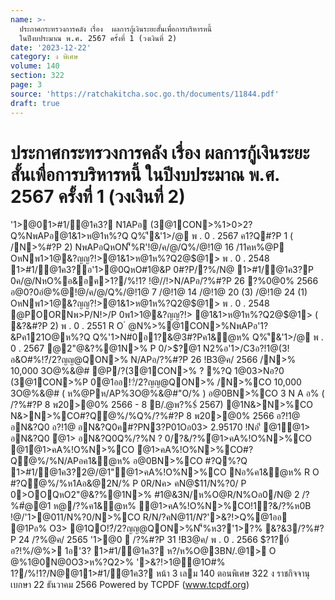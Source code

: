 ```yaml
---
name: >-
  ประกาศกระทรวงการคลัง เรื่อง  ผลการกู้เงินระยะสั้นเพื่อการบริหารหนี้
  ในปีงบประมาณ พ.ศ. 2567 ครั้งที่ 1 (วงเงินที่ 2)
date: '2023-12-22'
category: ง พิเศษ
volume: 140
section: 322
page: 3
source: 'https://ratchakitcha.soc.go.th/documents/11844.pdf'
draft: true
---
```


# ประกาศกระทรวงการคลัง เรื่อง  ผลการกู้เงินระยะสั้นเพื่อการบริหารหนี้ ในปีงบประมาณ พ.ศ. 2567 ครั้งที่ 1 (วงเงินที่ 2)

'1>@01>#1/@1ค3? N1APอ (3@1CON>%1>0>2?Q%NพAPอ@1&1>ห@1ห%?Q Q%'ี&'1>/@ พ . 0 . 2567 ค1?Q#?P 1 ( /N>%#?P 2) NพAPอQหON'็%R'!@/ค/@/Q%/@!1@ 16 /11คห%@P OหNพ1>1@&?ญญ?!>@1&1>ห@1ห%?Q2@$@1> พ . 0 . 2548 1>#1/@1ค3?อ'1>@0QหO#1@&P 0#?P/?%/N@ 1>#1/@1ค3?P 0ค/@/NหO%อ&อค>1?/%!1? !@//!>N/APอ/?%#?P 26 ?%0@0% 2566 อ@0?0อํ@%@!@/ค/@/Q%/@!1@ 7 /@!1@ 14 /@!1@ 20 (3) /@!1@ 24 (1) OหNพ1>1@&?ญญ?!>@1&1>ห@1ห%?Q2@$@1> พ . 0 . 2548 @POORNพ>P/N!>/P 0พ1>1@&?ญญ?!> @1&1>ห@1ห%?Q2@$@1> ( &?&#?P 2) พ . 0 . 2551 R O ํ @N%>%@1CON>%NพAPอ'1?&Pค121O@ห%?Q Q%'1>N#0อ1?&@3#?Pค1&ํ@ห% Q%'ี&'1>/@ พ . 0 . 2567 @2"@&?%@1N>% P 0/>$?@1 N2%อ'1>/C3อ?!1@(3!อ&O#%!?๋/2?ญญ@QON>% N/APอ/?%#?P 26 !B3@ค/ 2566 /N>% 10,000 3O@%&@# @P/?(3@1CON>% ? %?Q 1@03>Nอ?0 (3@1CON>%P 0@1ออ!?๋/2?ญญ@QON>% /N>%CO 10,000 3O@%&@# ( ห%@Pห/AP%3O@%&@#"O/% ) อ@0BN>%CO 3 N A อ% ( /?%#?P 8 พ20>@0% 2566 - 8 B/.@พ?%$์ 2567) @1N&>N>%CO N&>N>%CO#?Qํ@%/%Q%/?%#?P 8 พ20>@0% 2566 อ?!1@ อN&?Q0 อ?!1@ อN&?Q0ค#?PN3?P01Oอ03> 2.95170 !Nอ'ี @1ํ@1> อN&?Q0 ํ@1> อN&?Q0Q%/?%N ? 0/?&/?%ํ@1>คA%!O%N>%CO @1ํ@1>คA%!O%N>%CO ํ@1>คA%!O%N>%CO#?Qํ@%/%N/APอค1&ํ@ห% อ@0BN>%CO #?Q%?Q 1>#1/@1ค3?2@/@1"ํ@1>คA%!O%N>%CO Nอ%ค1&ํ@ห% R O #?Qํ@%/%ห1Aอ&@2N/% P 0R/Nค> คN@$11/N%?0/ P 0>OOQหO2"@&?%@1N>% #1@&3N/ห%O@R/N%Oอ0/N@ 2 /?%#ํ@@1 ห@/?%ค1&ํ@ห% ํ@1>คA%!O%N>%CO!1?&/?%ห0B !@/'1>@0$%@ค@1OหN'1>N#0R#0QหON3APอ%R'ํ@1>คA%Q%/?%#ํ@@1"? R' @1คํ@%/ อN&?Q0 QหO"Aอ/N@ห%@P'ี/? 365 /?% %?&!@/ํ@%/%/?%#?PN> @Q%1> N01อห%@P2!@ค์QหO'ั #>Q คN@$11/N%?0/N>%CO R/N/?คN@$11/N%?0/O3>คN@QON@0Q N @1 ํ @N%>%@1อAP% #?PN?P0/Oอ N'็%R'!@/'1>@01>#1/@1ค3? N1APอ ห3?N์O3>/>$?'>&?!>Q%@1ออ @1Pอ% O3> @1QO!?๋/2?ญญ@QON>%N'็%ห3?'1>?% &?&3/?%#?P 24 /?%@ค/ 2565 '1>@0  /?%#?P 31 !B3@ค/ พ . 0 . 2566 $?1?0์ อ?!%/@%> 1อ'3? 1>#1/@1ค3? ห?/ห%O@3BN/.@1> O @%1@0N@0O3>ห%?Q2>% '>&?!>1@@1O#% 1?/%!1?/N@@11>#1/@1ค3? หน้า 3 เลม 140 ตอนพิเศษ 322 ง ราชกิจจานุเบกษา 22 ธันวาคม 2566 Powered by TCPDF (www.tcpdf.org)
